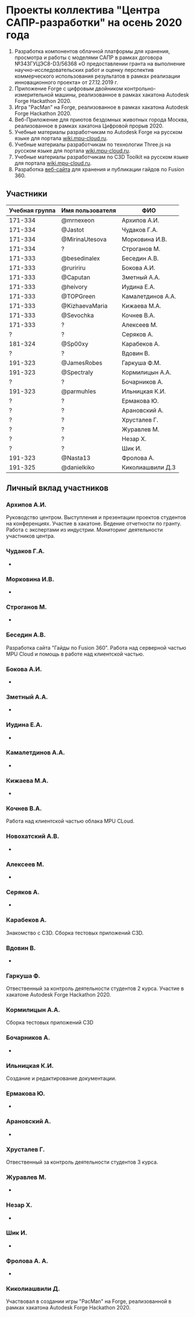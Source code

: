 # Проекты коллектива "Центра САПР-разработки" на осень 2020 года

1. Разработка компонентов облачной платформы для хранения, просмотра и работы с моделями САПР в рамках договора №343ГУЦЭС8-D3/56368 «О предоставлении гранта
на выполнение научно-исследовательских работ и оценку перспектив коммерческого использования результатов в рамках реализации инновационного проекта» от 27.12.2019 г.
2. Приложение Forge с цифровым двойником контрольно-измерительной машины, реализованное в рамках хакатона Autodesk Forge Hackathon 2020.
3. Игра "PacMan" на Forge, реализованное в рамках хакатона Autodesk Forge Hackathon 2020. 
4. Веб-Приложение для приютов бездомных животных города Москва, реализованное в рамках хакатона Цифровой прорыв 2020.
4. Учебные материалы разработчикам по Autodesk Forge на русском языке для портала [wiki.mpu-cloud.ru](http://wiki.mpu-cloud.ru).
5. Учебные материалы разработчикам по технологии Three.js на русском языке для портала [wiki.mpu-cloud.ru](http://wiki.mpu-cloud.ru).
6. Учебные материалы разработчикам по C3D Toolkit на русском языке для портала [wiki.mpu-cloud.ru](http://wiki.mpu-cloud.ru).
7. Разработка [веб-сайта](http://fusion.mpu-cloud.ru) для хранения и публикации гайдов по Fusion 360.

## Участники

| Учебная группа | Имя пользователя  | ФИО               |
|----------------|-------------------|-------------------|
| 171-334        | @mrnexeon         | Архипов А.И.      |
| 171-334        | @Jastot           | Чудаков Г.А.      |
| 171-334        | @MirinaUtesova    | Морковина И.В.    |
| 171-334        | ?    | Строганов М.    |
| 171-333        | @besedinalex      | Беседин А.В.      |
| 171-333        | @ruririru         | Бокова А.И.       |
| 171-333        | @Caputan          | Зметный А.А.      |
| 171-333        | @heivory          | Иудина Е.А.       |
| 171-333        | @TOPGreen         | Камалетдинов А.А. |
| 171-333        | @KizhaevaMaria    | Кижаева М.А.      |
| 171-333        | @Sevochka         | Кочнев В.А.       |
| 171-333        | ? | Алексеев М.  |
| ?       | ?| Серяков А.  |
| 181-324        | @Sp00xy | Карабеков А. |
| ?        | ? | Вдовин В. |
| 191-323        | @JamesRobes       | Гаркуша Ф.М.      |
| 191-323        | @Spectraly        | Кормилицын А.А.   |
| ?        | ? | Бочарников А. |
| 191-323        | @parmuhles | Ильницкая К.И. |
| ?        | ? | Ермакова Ю. |
| ?        | ? | Арановский А. |
| ?        | ? | Хрусталев Г. |
| ?        | ? | Журавлев М. |
| ?        | ? | Незар Х. |
| ?        | ? | Шик И. |
| 191-323        | @Nasta13 | Фролова А. |
| 191-325       | @danielkiko      | Киколиашвили Д.З      |

## Личный вклад участников

### Архипов А.И.

Руководство центром. Выступления и презентации проектов студентов на конференциях. Участие в хакатоне. Ведение отчетности по гранту. Работа с экспертами из индустрии. Мониторинг деятельности участников центра.

### Чудаков Г.А.

-

### Морковина И.В.

-

### Строганов М. 

-

### Беседин А.В.

Разработка сайта "Гайды по Fusion 360". Работа над серверной частью MPU Cloud и помощь в работе над клиентской частью.

### Бокова А.И.

-

### Зметный А.А.

-

### Иудина Е.А.

-

### Камалетдинов А.А.

-

### Кижаева М.А.

-

### Кочнев В.А.

Работа над клиентской частью облака MPU CLoud.

### Новохатский А.В.

-

### Алексеев М.

-

### Серяков А.

-

### Карабеков А.

Знакомство с C3D. Сборка тестовых приложений C3D.

### Вдовин В.

-

### Гаркуша Ф.

Отвественный за контроль деятельности студентов 2 курса. Участие в хакатоне Autodesk Forge Hackathon 2020.

### Кормилицын А.А.

Сборка тестовых приложений C3D

### Бочарников А.

-

### Ильницкая К.И.

Создание и редактирование документации.

### Ермакова Ю.

-

### Арановский А.

-

### Хрусталев Г. 

Отвественный за контроль деятельности студентов 3 курса.

### Журавлев М.

-

### Незар Х.

-

### Шик И. 

-

### Фролова А. А.

-

### Киколиашвили Д. 

Участвовал в создании игры "PacMan" на Forge, реализованной в рамках хакатона Autodesk Forge Hackathon 2020.
